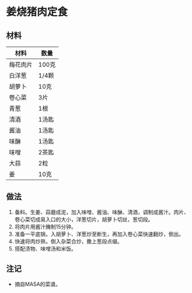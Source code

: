 # 姜烧猪肉定食

## 材料

| 材料 | 数量 |
| --- | --- |
| 梅花肉片 | 100克 |
| 白洋葱 | 1/4颗 |
| 胡萝卜 | 10克 |
| 卷心菜 | 3片 |
| 青葱 | 1根 |
| 清酒 | 1汤匙 |
| 酱油 | 1汤匙 |
| 味醂 | 1汤匙 |
| 味噌 | 2茶匙 |
| 大蒜 | 2粒 |
| 姜 | 10克 |

## 做法

1. 备料。生姜、蒜磨成泥，加入味噌、酱油、味醂、清酒，调制成酱汁。肉片、卷心菜切成易入口的大小，洋葱切片，胡萝卜切丝，葱切段。
2. 将肉片用酱汁腌制15分钟。
2. 准备一平底锅，入胡萝卜、洋葱炒至断生，再加入卷心菜快速翻炒，倒出。
3. 快速将肉炒熟，倒入杂菜合炒，撒上葱段点缀。
4. 搭配渍物、味噌汤和米饭。

## 注记

- 摘自MASA的菜谱。